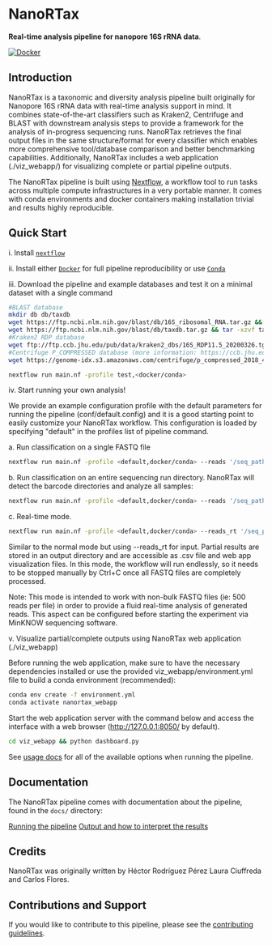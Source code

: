 # NanoRTax

**Real-time analysis pipeline for nanopore 16S rRNA data**.

[![Docker](https://img.shields.io/docker/automated/hecrp/nanortax.svg)](https://hub.docker.com/r/hecrp/nanortax)

## Introduction

NanoRTax is a taxonomic and diversity analysis pipeline built originally for Nanopore 16S rRNA data with real-time analysis support in mind. It combines state-of-the-art classifiers such as Kraken2, Centrifuge and BLAST with downstream analysis steps to provide a framework for the analysis of in-progress sequencing runs. NanoRTax retrieves the final output files in the same structure/format for every classifier which enables more comprehensive tool/database comparison and better benchmarking capabilities. Additionally, NanoRTax includes a web application (./viz_webapp/) for visualizing complete or partial pipeline outputs. 


The NanoRTax pipeline is built using [Nextflow](https://www.nextflow.io), a workflow tool to run tasks across multiple compute infrastructures in a very portable manner. It comes with conda environments and docker containers making installation trivial and results highly reproducible.

## Quick Start

i. Install [`nextflow`](https://nf-co.re/usage/installation)

ii. Install either [`Docker`](https://docs.docker.com/engine/installation/) for full pipeline reproducibility or use [`Conda`](https://conda.io/miniconda.html)

iii. Download the pipeline and example databases and test it on a minimal dataset with a single command

```bash
#BLAST database
mkdir db db/taxdb
wget https://ftp.ncbi.nlm.nih.gov/blast/db/16S_ribosomal_RNA.tar.gz && tar -xzvf 16S_ribosomal_RNA.tar.gz -C db
wget https://ftp.ncbi.nlm.nih.gov/blast/db/taxdb.tar.gz && tar -xzvf taxdb.tar.gz -C db/taxdb
#Kraken2 RDP database
wget ftp://ftp.ccb.jhu.edu/pub/data/kraken2_dbs/16S_RDP11.5_20200326.tgz && tar -xzvf 16S_RDP11.5_20200326.tgz -C db
#Centrifuge P_COMPRESSED database (more information: https://ccb.jhu.edu/software/centrifuge/manual.shtml#database-download-and-index-building)
wget https://genome-idx.s3.amazonaws.com/centrifuge/p_compressed_2018_4_15.tar.gz && tar -xzvf p_compressed_2018_4_15.tar.gz -C db
```

```bash
nextflow run main.nf -profile test,<docker/conda>
```

iv. Start running your own analysis!

We provide an example configuration profile with the default parameters for running the pipeline (conf/default.config) and it is a good starting point to easily customize your NanoRTax workflow. This configuration is loaded by specifying "default" in the profiles list of pipeline command. 

a. Run classification on a single FASTQ file
```bash
nextflow run main.nf -profile <default,docker/conda> --reads '/seq_path/sample.fastq'
```
b. Run classification on an entire sequencing run directory. NanoRTax will detect the barcode directories and analyze all samples:
```bash
nextflow run main.nf -profile <default,docker/conda> --reads '/seq_path/fastq_pass/**/*.fastq'
```

c. Real-time mode.

```bash
nextflow run main.nf -profile <default,docker/conda> --reads_rt '/seq_path/fastq_pass/**/*.fastq'
```

Similar to the normal mode but using --reads_rt for input. Partial results are stored in an output directory and are accessible as .csv file and web app visualization files. In this mode, the workflow will run endlessly, so it needs to be stopped manually by Ctrl+C once all  FASTQ files are completely processed.

Note: This mode is intended to work with non-bulk FASTQ files (ie: 500 reads per file) in order to provide a fluid real-time analysis of generated reads. This aspect can be configured before starting the experiment via MinKNOW sequencing software.

v. Visualize partial/complete outputs using NanoRTax web application (./viz_webapp)

Before running the web application, make sure to have the necessary dependencies installed or use the provided viz_webapp/environment.yml file to build a conda environment (recommended):

```bash
conda env create -f environment.yml
conda activate nanortax_webapp
```
Start the web application server with the command below and access the interface with a web browser (http://127.0.0.1:8050/ by default).

```bash
cd viz_webapp && python dashboard.py
```



See [usage docs](docs/usage.md) for all of the available options when running the pipeline.


## Documentation

The NanoRTax pipeline comes with documentation about the pipeline, found in the `docs/` directory:

[Running the pipeline](docs/usage.md)
[Output and how to interpret the results](docs/output.md)

## Credits

NanoRTax was originally written by Héctor Rodríguez Pérez Laura Ciuffreda and Carlos Flores.

## Contributions and Support

If you would like to contribute to this pipeline, please see the [contributing guidelines](.github/CONTRIBUTING.md).


